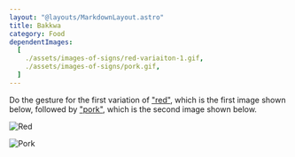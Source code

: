 ```yaml
---
layout: "@layouts/MarkdownLayout.astro"
title: Bakkwa
category: Food
dependentImages:
  [
    ./assets/images-of-signs/red-variaiton-1.gif,
    ./assets/images-of-signs/pork.gif,
  ]
---
```


Do the gesture for the first variation of ["red"](./red#variation-1),
which is the first image shown below,
followed by ["pork"](./pork), which is the second image shown below.

![Red](@signs/red-variation-1.gif)

![Pork](@signs/pork.gif)
